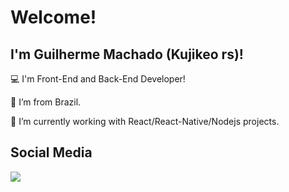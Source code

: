 # Welcome!

## I'm Guilherme Machado (Kujikeo rs)!

:computer: I'm Front-End and Back-End Developer!

:house_with_garden: I’m from Brazil.

🔭 I’m currently working with React/React-Native/Nodejs projects.

<!--
## Statistics
[![willianrod's wakatime stats](https://github-readme-stats.vercel.app/api/wakatime?username=kujikeo)](https://github.com/anuraghazra/github-readme-stats)
-->
## Social Media
<a href="https://www.linkedin.com/in/guilherme-machado-31839715b/" target="_blank"><img src="https://img.shields.io/badge/LinkedIn-0077B5?style=for-the-badge&logo=linkedin&logoColor=white" /> </a>


<!--

**Kujikeo/kujikeo** is a ✨ _special_ ✨ repository because its `README.md` (this file) appears on your GitHub profile.

Here are some ideas to get you started:

- 🔭 I’m currently working on ...
- 🌱 I’m currently learning ...
- 👯 I’m looking to collaborate on ...
- 🤔 I’m looking for help with ...
- 💬 Ask me about ...
- 📫 How to reach me: ...
- 😄 Pronouns: ...
- ⚡ Fun fact: ...
-->
